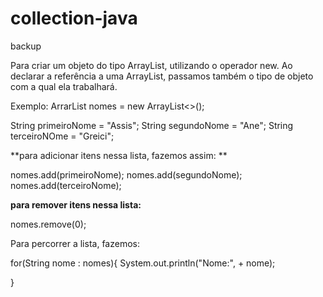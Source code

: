 # collection-java
backup 


Para criar um objeto do tipo ArrayList, utilizando o operador new. 
Ao declarar a referência a uma ArrayList, passamos também o tipo de objeto 
com a qual ela trabalhará.

Exemplo: ArrarList<String> nomes = new ArrayList<>();

String primeiroNome = "Assis"; 
String segundoNome = "Ane"; 
String terceiroNOme = "Greici"; 

**para adicionar itens nessa lista, fazemos assim: **

nomes.add(primeiroNome); 
nomes.add(segundoNome); 
nomes.add(terceiroNome); 

**para remover itens nessa lista:** 

nomes.remove(0); 

Para percorrer a lista, fazemos: 

for(String nome : nomes){
    System.out.println("Nome:", + nome); 
  
}


